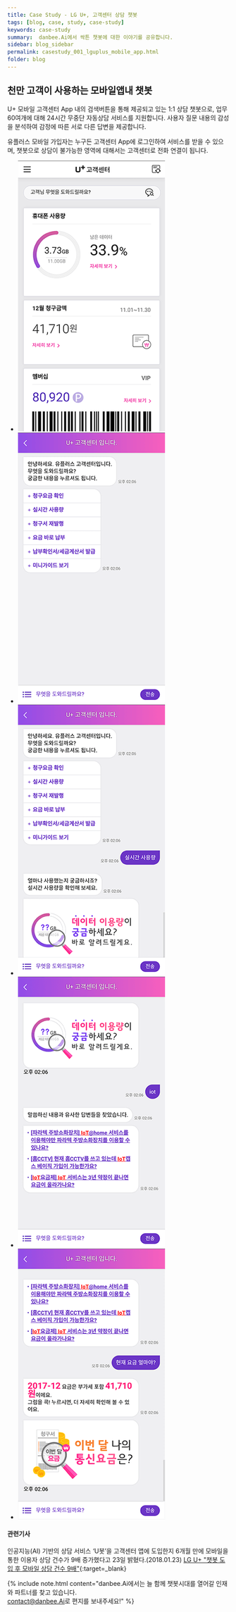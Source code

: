```yaml
---
title: Case Study - LG U+, 고객센터 상담 챗봇
tags: [blog, case, study, case-study]
keywords: case-study
summary:  danbee.Ai에서 싹튼 챗봇에 대한 이야기를 공유합니다.
sidebar: blog_sidebar
permalink: casestudy_001_lguplus_mobile_app.html
folder: blog
---
```


## 천만 고객이 사용하는 모바일앱내 챗봇
U+ 모바일 고객센터 App 내의 검색버튼을 통해 제공되고 있는 1:1 상담 챗봇으로, 업무 60여개에 대해 24시간 무중단 자동상담 서비스를 지원합니다. 사용자 질문 내용의 감성을 분석하여 감정에 따른 서로 다른 답변을 제공합니다.

유플러스 모바일 가입자는 누구든 고객센터 App에 로그인하여 서비스를 받을 수 있으며, 챗봇으로 상담이 불가능한 영역에 대해서는 고객센터로 전화 연결이 됩니다.

<div class="danbee-slider-container">
    <div class="flexslider danbee-slider">
        <ul class="slides">
            <li>
            <img src="images/casestudy/case01_01.png" />
            </li>
            <li>
            <img src="images/casestudy/case01_02.png" />
            </li>
            <li>
            <img src="images/casestudy/case01_03.png" />
            </li>
            <li>
            <img src="images/casestudy/case01_04.png" />
            </li>
            <li>
            <img src="images/casestudy/case01_05.png" />
            </li>
        </ul>
    </div>
</div>

#### 관련기사 
인공지능(AI) 기반의 상담 서비스 ‘U봇’을 고객센터 앱에 도입한지 6개월 만에 모바일을 통한 이용자 상담 건수가 9배 증가했다고 23일 밝혔다.(2018.01.23)
[LG U+ "챗봇 도입 후 모바일 상담 건수 9배"](http://www.zdnet.co.kr/news/news_view.asp?artice_id=20180123092239&type=det&re=zdk){:target=_blank}

{% include note.html content="danbee.Ai에서는 늘 함께 챗봇시대를 열어갈 인재와 파트너를 찾고 있습니다. <br/> [contact@danbee.Ai](mailto:contact@danbee.ai)로 편지를 보내주세요!" %}




